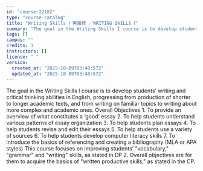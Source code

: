 ```yaml
---
id: "course:22182"
type: "course-catalog"
title: "Writing Skills Ⅰ 再履修 ／WRITING SKILLS Ⅰ"
summary: "The goal in the Writing Skills I course is to develop students’ writing and critical thinking abilities in English, prog…"
tags: []
campus: ""
credits: 1
instructors: []
license: " "
version:
  created_at: "2025-10-09T03:48:57Z"
  updated_at: "2025-10-09T03:48:57Z"
---
```


The goal in the Writing Skills I course is to develop students’ writing and critical thinking abilities in English, progressing from production of shorter to longer academic texts, and from writing on familiar topics to writing about more complex and academic ones. Overall Objectives 1. To provide an overview of what constitutes a ‘good’ essay 2. To help students understand various patterns of essay organization 3. To help students plan essays 4. To help students revise and edit their essays 5. To help students use a variety of sources 6. To help students develop computer literacy skills 7. To introduce the basics of referencing and creating a bibliography (MLA or APA styles) This course focuses on improving students’ "vocabulary," "grammar" and "writing" skills, as stated in DP 2. Overall objectives are for them to acquire the basics of "written productive skills," as stated in the CP.
